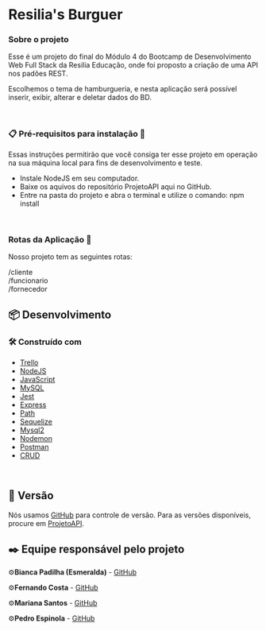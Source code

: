 
# Resilia's Burguer

### Sobre o projeto

Esse é um projeto do final do Módulo 4 do Bootcamp de Desenvolvimento Web Full Stack da Resilia Educação, onde foi proposto a criação de uma API nos padões REST.

Escolhemos o tema de hamburgueria, e nesta aplicação será possível inserir, exibir, alterar e deletar dados do BD.

<br>

### 📋 Pré-requisitos para instalação 🔧

Essas instruções permitirão que você consiga ter esse projeto em operação na sua máquina local para fins de desenvolvimento e teste.
<br>

* Instale NodeJS em seu computador.
* Baixe os aquivos do repositório ProjetoAPI aqui no GitHub.
* Entre na pasta do projeto e abra o terminal e utilize o comando: npm install

<br>

### Rotas da Aplicação 🔧
Nosso projeto tem as seguintes rotas:

/cliente<br>
/funcionario<br>
/fornecedor<br>


## 📦 Desenvolvimento

### 🛠️ Construído com

* [Trello](https://trello.com/)
* [NodeJS](https://nodejs.org/pt-br/docs/)
* [JavaScript](https://developer.mozilla.org/pt-BR/docs/Web/JavaScript)
* [MySQL](https://dev.mysql.com/doc/)
* [Jest](https://jestjs.io/pt-BR/)
* [Express](https://expressjs.com/pt-br/)
* [Path](https://nodejs.org/api/path.html)
* [Sequelize](https://sequelize.org/)
* [Mysql2](https://www.mysql.com/)
* [Nodemon](https://www.npmjs.com/package/nodemon)
* [Postman](https://www.postman.com/)
* [CRUD](https://developer.mozilla.org/pt-BR/docs/Glossary/CRUD)

<br>


## 📌 Versão

Nós usamos [GitHub](https://github.com/) para controle de versão. Para as versões disponíveis, procure em [ProjetoAPI](https://github.com/Padilha27/ProjetoAPI.git).
<br>



## ✒️ Equipe responsável pelo projeto

⚙️**Bianca Padilha (Esmeralda)** - [GitHub](https://github.com/Padilha27) 

⚙️**Fernando Costa** - [GitHub](https://github.com/fernando-ctz) 

⚙️**Mariana Santos** - [GitHub](https://github.com/mmcrisx) 

⚙️**Pedro Espinola** - [GitHub](https://github.com/PedroEspinola) 

